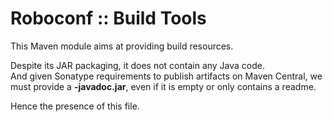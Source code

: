 # Roboconf :: Build Tools

This Maven module aims at providing build resources.

Despite its JAR packaging, it does not contain any Java code.  
And given Sonatype requirements to publish artifacts on Maven Central, we must
provide a **-javadoc.jar**, even if it is empty or only contains a readme.

Hence the presence of this file.

